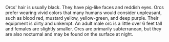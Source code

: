 Orcs' hair is usually black. They have pig-like faces and reddish eyes. Orcs prefer wearing vivid colors that many humans would consider unpleasant, such as blood red, mustard yellow, yellow-green, and deep purple. Their equipment is dirty and unkempt. An adult male orc is a little over 6 feet tall and females are slightly smaller. Orcs are primarily subterranean, but they are also nocturnal and may be found on the surface at night.
